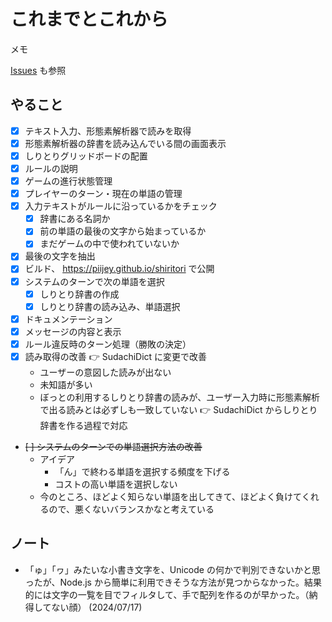 # これまでとこれから
メモ

[Issues](https://github.com/piijey/shiritori/issues) も参照

## やること
- [x] テキスト入力、形態素解析器で読みを取得
- [x] 形態素解析器の辞書を読み込んでいる間の画面表示
- [x] しりとりグリッドボードの配置
- [x] ルールの説明
- [x] ゲームの進行状態管理
- [x] プレイヤーのターン・現在の単語の管理
- [x] 入力テキストがルールに沿っているかをチェック
    - [x] 辞書にある名詞か
    - [x] 前の単語の最後の文字から始まっているか
    - [x] まだゲームの中で使われていないか
- [x] 最後の文字を抽出
- [x] ビルド、 https://piijey.github.io/shiritori で公開
- [x] システムのターンで次の単語を選択
    - [x] しりとり辞書の作成
    - [x] しりとり辞書の読み込み、単語選択
- [x] ドキュメンテーション
- [x] メッセージの内容と表示
- [x] ルール違反時のターン処理（勝敗の決定）
- [x] 読み取得の改善 👉 SudachiDict に変更で改善
    - ユーザーの意図した読みが出ない
    - 未知語が多い
    - ぼっとの利用するしりとり辞書の読みが、ユーザー入力時に形態素解析で出る読みとは必ずしも一致していない 👉 SudachiDict からしりとり辞書を作る過程で対応
- ~~[ ] システムのターンでの単語選択方法の改善~~
    - アイデア
        - 「ん」で終わる単語を選択する頻度を下げる
        - コストの高い単語を選択しない
    - 今のところ、ほどよく知らない単語を出してきて、ほどよく負けてくれるので、悪くないバランスかなと考えている


## ノート
- 「ゅ」「ヮ」みたいな小書き文字を、Unicode の何かで判別できないかと思ったが、Node.js から簡単に利用できそうな方法が見つからなかった。結果的には文字の一覧を目でフィルタして、手で配列を作るのが早かった。（納得してない顔） (2024/07/17)
